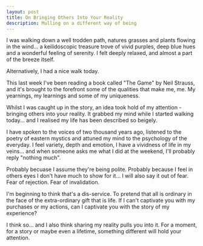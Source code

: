 ```yaml
---
layout: post
title: On Bringing Others Into Your Reality
description: Mulling on a different way of being
---
```


I was walking down a well trodden path, natures grasses and plants flowing in the wind... a keilidoscopic treasure trove of vivid purples, deep blue hues and a wonderful feeling of serenity. I felt deeply relaxed, and almost a part of the breeze itself.

Alternatively, I had a nice walk today.

This last week I've been reading a book called "The Game" by Neil Strauss, and it's brought to the forefront some of the qualities that make me, me. My yearnings, my learnings and some of my uniqueness.

Whilst I was caught up in the story, an idea took hold of my attention - bringing others into your reality. It grabbed my mind while I started walking today... and I realised my life has been described so beigely.

I have spoken to the voices of two thousand years ago, listened to the poetry of eastern mystics and attuned my mind to the psychology of the everyday. I feel variety, depth and emotion, I have a vividness of life in my veins... and when someone asks me what I did at the weekend, I'll probably reply "nothing much".

Probably becuase I assume they're being polite. Probably because I feel in others eyes I don't have much to show for it... I will also say it out of fear. Fear of rejection. Fear of invalidation.

I'm beginning to think that's a dis-service. To pretend that all is ordinary in the face of the extra-ordinary gift that is life. If I can't captivate you with my purchases or my actions, can I captivate you with the story of my experience?

I think so... and I also think sharing my reality pulls you into it. For a moment, for a story or maybe even a lifetime, something different will hold your attention.
